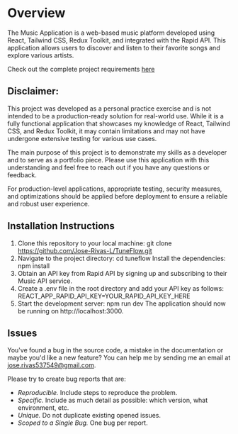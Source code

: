 # Overview

The Music Application is a web-based music platform developed using React, Tailwind CSS, Redux Toolkit, and integrated with the Rapid API. This application allows users to discover and listen to their favorite songs and explore various artists.

Check out the complete project requirements [here](https://docs.google.com/document/d/13PeFwRlPEhMw_HPyrIrInvQuKaVWnpNmcv-y3NA208s/edit?usp=sharing)

## Disclaimer:

This project was developed as a personal practice exercise and is not intended to be a production-ready solution for real-world use. While it is a fully functional application that showcases my knowledge of React, Tailwind CSS, and Redux Toolkit, it may contain limitations and may not have undergone extensive testing for various use cases.

The main purpose of this project is to demonstrate my skills as a developer and to serve as a portfolio piece. Please use this application with this understanding and feel free to reach out if you have any questions or feedback.

For production-level applications, appropriate testing, security measures, and optimizations should be applied before deployment to ensure a reliable and robust user experience.


## Installation Instructions

1. Clone this repository to your local machine: git clone https://github.com/Jose-Rivas-L/TuneFlow.git
2. Navigate to the project directory: cd tuneflow
Install the dependencies: npm install
3. Obtain an API key from Rapid API by signing up and subscribing to their Music API service.
4. Create a .env file in the root directory and add your API key as follows:
REACT_APP_RAPID_API_KEY=YOUR_RAPID_API_KEY_HERE
5. Start the development server: npm run dev
The application should now be running on http://localhost:3000.


## Issues

You've found a bug in the source code, a mistake in the documentation or maybe you'd like a new feature? You can help me by sending me an email at jose.rivas537549@gmail.com. 

Please try to create bug reports that are:

- _Reproducible._ Include steps to reproduce the problem.
- _Specific._ Include as much detail as possible: which version, what environment, etc.
- _Unique._ Do not duplicate existing opened issues.
- _Scoped to a Single Bug._ One bug per report.

